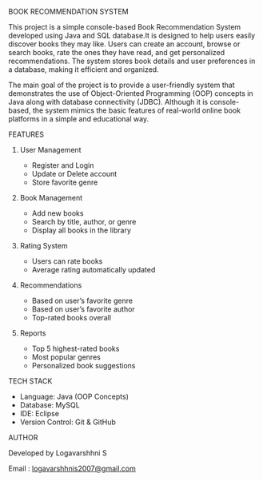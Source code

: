 BOOK RECOMMENDATION SYSTEM 

This project is a simple console-based Book Recommendation System developed using Java and SQL database.It is designed to help users easily discover books they may like. Users can create an account, browse or search books, rate the ones they have read, and get personalized recommendations. The system stores book details and user preferences in a database, making it efficient and organized.

The main goal of the project is to provide a user-friendly system that demonstrates the use of Object-Oriented Programming (OOP) concepts in Java along with database connectivity (JDBC). Although it is console-based, the system mimics the basic features of real-world online book platforms in a simple and educational way.

FEATURES

1. User Management

   * Register and Login
   * Update or Delete account
   * Store favorite genre

2. Book Management

   * Add new books
   * Search by title, author, or genre
   * Display all books in the library

3. Rating System

   * Users can rate books
   * Average rating automatically updated

4. Recommendations

   * Based on user’s favorite genre
   * Based on user’s favorite author
   * Top-rated books overall

5. Reports

   * Top 5 highest-rated books
   * Most popular genres
   * Personalized book suggestions

TECH STACK

* Language: Java (OOP Concepts)
* Database: MySQL 
* IDE: Eclipse 
* Version Control: Git & GitHub

AUTHOR

Developed by Logavarshhni S

Email : logavarshhnis2007@gmail.com
